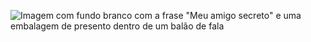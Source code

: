 ![Imagem com fundo branco com a frase "Meu amigo secreto" e uma embalagem de presento dentro de um balão de fala](https://github.com/user-attachments/assets/82cbf9ec-b1ba-481d-b25b-bca6bea1c977)
